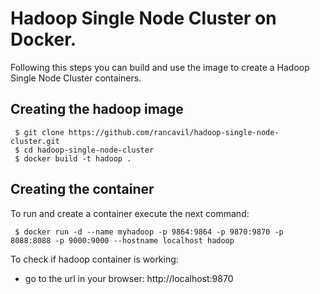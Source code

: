 # Hadoop Single Node Cluster on Docker.

Following this steps you can build and use the image to create a Hadoop Single Node Cluster containers.

## Creating the hadoop image

     $ git clone https://github.com/rancavil/hadoop-single-node-cluster.git
     $ cd hadoop-single-node-cluster
     $ docker build -t hadoop .

## Creating the container

To run and create a container execute the next command:
     
     $ docker run -d --name myhadoop -p 9864:9864 -p 9870:9870 -p 8088:8088 -p 9000:9000 --hostname localhost hadoop

To check if hadoop container is working:

- go to the url in your browser: http://localhost:9870
